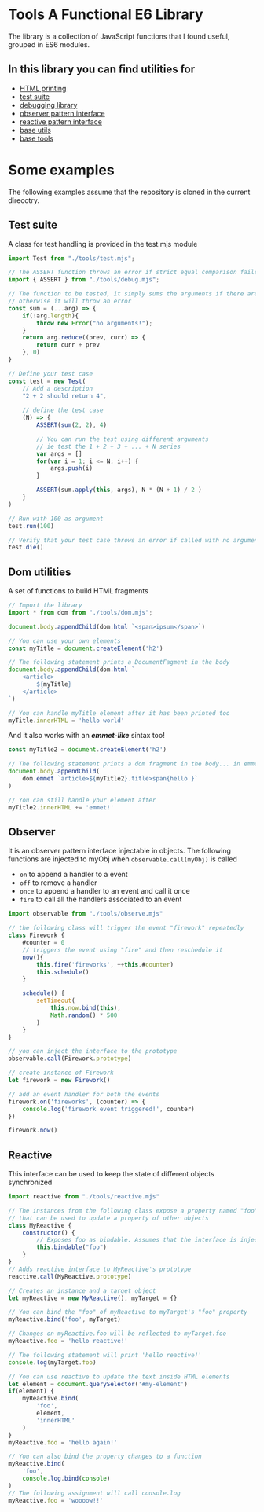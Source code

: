 # Tools A Functional E6 Library

The library is a collection of JavaScript functions that I found useful, grouped in ES6
modules.

## In this library you can find utilities for

* [HTML printing](docs/dom.md)
* [test suite](docs/test.md)
* [debugging library](docs/debug.md)
* [observer pattern interface](docs/observe.md)
* [reactive pattern interface](docs/reactive.md)
* [base utils](docs/utils.md)
* [base tools](docs/tools.md)

# Some examples

The following examples assume that the repository is cloned in the current
direcotry.

## Test suite

A class for test handling is provided in the test.mjs module

```javascript
import Test from "./tools/test.mjs";

// The ASSERT function throws an error if strict equal comparison fails
import { ASSERT } from "./tools/debug.mjs"; 

// The function to be tested, it simply sums the arguments if there are any,
// otherwise it will throw an error
const sum = (...arg) => {
	if(!arg.length){
		throw new Error("no arguments!");
	}
	return arg.reduce((prev, curr) => {
		return curr + prev
	}, 0)
}

// Define your test case
const test = new Test(
	// Add a description
	"2 + 2 should return 4",
	
	// define the test case
	(N) => {
		ASSERT(sum(2, 2), 4)

		// You can run the test using different arguments
		// ie test the 1 + 2 + 3 + ... + N series
		var args = []
		for(var i = 1; i <= N; i++) {
			args.push(i)
		}

		ASSERT(sum.apply(this, args), N * (N + 1) / 2 )
	}
)

// Run with 100 as argument
test.run(100)

// Verify that your test case throws an error if called with no arguments
test.die()
```

## Dom utilities

A set of functions to build HTML fragments

```javascript
// Import the library
import * from dom from "./tools/dom.mjs";

document.body.appendChild(dom.html `<span>ipsum</span>`)

// You can use your own elements
const myTitle = document.createElement('h2')

// The following statement prints a DocumentFagment in the body
document.body.appendChild(dom.html `
	<article>
		${myTitle}
	</article>
`)

// You can handle myTitle element after it has been printed too
myTitle.innerHTML = 'hello world'
```
And it also works with an ***emmet-like*** sintax too!

```javascript
const myTitle2 = document.createElement('h2')

// The following statement prints a dom fragment in the body... in emmet dialect
document.body.appendChild(
	dom.emmet `article>${myTitle2}.title>span{hello }`
)

// You can still handle your element after
myTitle2.innerHTML += 'emmet!'
```

## Observer

It is an observer pattern interface injectable in objects.
The following functions are injected to myObj when `observable.call(myObj)`
is called
- `on` to append a handler to a event
- `off` to remove a handler
- `once` to append a handler to an event and call it once
- `fire` to call all the handlers associated to an event

```javascript
import observable from "./tools/observe.mjs"

// the following class will trigger the event "firework" repeatedly
class Firework {
	#counter = 0
	// triggers the event using "fire" and then reschedule it
	now(){
		this.fire('fireworks', ++this.#counter)
		this.schedule()
	}

	schedule() {
		setTimeout(
			this.now.bind(this),
			Math.random() * 500
		)
	}
}

// you can inject the interface to the prototype
observable.call(Firework.prototype)

// create instance of Firework
let firework = new Firework()

// add an event handler for both the events
firework.on('fireworks', (counter) => {
	console.log('firework event triggered!', counter)
})

firework.now()
```

## Reactive

This interface can be used to keep the state of different objects synchronized

```javascript
import reactive from "./tools/reactive.mjs"

// The instances from the following class expose a property named "foo"
// that can be used to update a property of other objects
class MyReactive {
	constructor() {
		// Exposes foo as bindable. Assumes that the interface is injected
		this.bindable("foo")
	}
}
// Adds reactive interface to MyReactive's prototype
reactive.call(MyReactive.prototype)

// Creates an instance and a target object
let myReactive = new MyReactive(), myTarget = {}

// You can bind the "foo" of myReactive to myTarget's "foo" property
myReactive.bind('foo', myTarget)

// Changes on myReactive.foo will be reflected to myTarget.foo
myReactive.foo = 'hello reactive!'

// The following statement will print 'hello reactive!'
console.log(myTarget.foo)

// You can use reactive to update the text inside HTML elements
let element = document.querySelector('#my-element')
if(element) {
	myReactive.bind(
		'foo',
		element,
		'innerHTML'
	)
}
myReactive.foo = 'hello again!'

// You can also bind the property changes to a function
myReactive.bind(
	'foo',
	console.log.bind(console)
)
// The following assignment will call console.log
myReactive.foo = 'woooow!!'
```
